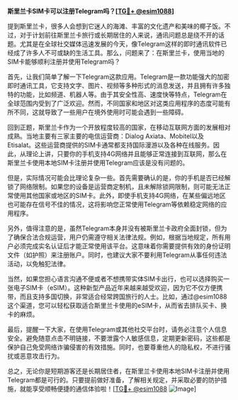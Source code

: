 **斯里兰卡SIM卡可以注册Telegram吗？[[TG💪+ @esim1088](https://t.me/s/esim1088)]**

提到斯里兰卡，很多人会想到它迷人的海滩、丰富的文化遗产和美味的椰子饭。不过，对于计划前往斯里兰卡旅行或长期居住的人来说，通讯问题总是绕不开的话题。尤其是在全球社交媒体迅速发展的今天，像Telegram这样的即时通讯软件已经成了许多人不可或缺的生活工具。那么，问题来了：在斯里兰卡，使用当地的SIM卡能够顺利注册并使用Telegram吗？

首先，让我们简单了解一下Telegram这款应用。Telegram是一款功能强大的加密即时通讯工具，它支持文字、图片、视频等多种形式的消息发送，并且拥有许多独特的功能，比如频道、机器人等。由于其安全性高、速度快等特点，Telegram在全球范围内受到了广泛欢迎。然而，不同国家和地区对这类应用程序的态度可能有所不同，这就导致了一些用户在境外使用时可能会遇到一些障碍。

回到正题，斯里兰卡作为一个开放程度较高的国家，在移动互联网方面的发展相对成熟。当地主要有三家主要的电信运营商：Dialog Axiata、Mobitel以及Etisalat。这些运营商提供的SIM卡通常都支持国际漫游以及各种在线服务。因此，从理论上讲，只要你的手机支持4G网络并且能够正常连接到互联网，那么在斯里兰卡使用本地SIM卡注册并使用Telegram应该是没有问题的。

但是，实际情况可能会比理论复杂一些。首先需要确认的是，你的手机是否已经解锁了网络限制。如果您的设备是运营商定制机，且未解除锁网限制，则可能无法正常使用其他国家或地区的SIM卡。此外，即使手机支持4G网络，在某些偏远地区也可能存在信号不佳的情况，这将影响您正常使用Telegram等依赖稳定网络的应用程序。

另外，值得注意的是，虽然Telegram本身并没有被斯里兰卡政府全面封锁，但为了确保合法合规运营，用户仍需遵守相关法律法规。例如，根据当地规定，所有用户必须完成实名认证后才能正常使用该平台。这意味着你需要提供有效的身份证明文件（如护照）来注册账户。同时，也建议大家不要利用Telegram从事任何违法活动，以免触犯法律。

当然，如果您担心语言沟通不便或者不想携带实体SIM卡出行，也可以选择购买一张电子SIM卡（eSIM）。这种新型产品近年来越来越受欢迎，因为它不仅方便携带，而且支持多国切换，非常适合经常跨国旅行的人士。比如，通过@esim1088这个渠道，您可以轻松获取适合斯里兰卡使用的eSIM卡，从而省去排队买卡、换卡的麻烦。

最后，提醒一下大家，在使用Telegram或其他社交平台时，请务必注意个人信息安全。避免随意点击不明链接，不要泄露个人敏感信息，定期更新密码，这些都是保护自己免受网络诈骗侵害的有效措施。同时，也要尊重他人的隐私权，不进行骚扰或恶意攻击行为。

总之，无论你是短期游客还是长期居住者，在斯里兰卡使用本地SIM卡注册并使用Telegram都是可行的。只要提前做好准备，了解相关规定，并采取必要的防护措施，就能享受顺畅便捷的通信体验啦！[[TG💪+ @esim1088](https://t.me/s/esim1088) ![Image](https://i.postimg.cc/4NQfJmqS/Snipaste-2025-05-13-00-14-12.png)]